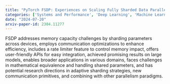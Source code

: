 ```yaml
---
title: "PyTorch FSDP: Experiences on Scaling Fully Sharded Data Parallel"
categories: ['Systems and Performance', 'Deep Learning', 'Machine Learning']
date: "2024-07-20"
arxiv-paper-id: 2304.11277
---
```

FSDP addresses memory capacity challenges by sharding parameters across devices, employs communication optimizations to enhance efficiency, includes a rate limiter feature to control memory impact, offers user-friendly APIs for easy integration, achieved promising results on large models, enables broader applications in various domains, faces challenges in mathematical equivalence and handling shared parameters, and has potential research directions in adaptive sharding strategies, new communication primitives, and combining with other parallelism paradigms.
